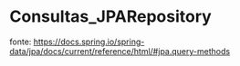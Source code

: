 # Consultas_JPARepository




fonte: https://docs.spring.io/spring-data/jpa/docs/current/reference/html/#jpa.query-methods
